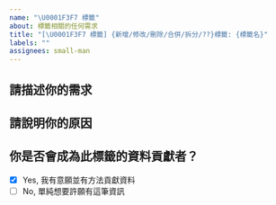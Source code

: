 ```yaml
---
name: "\U0001F3F7️ 標籤"
about: 標籤相關的任何需求
title: "[\U0001F3F7️ 標籤] {新增/修改/刪除/合併/拆分/??}標籤: {標籤名}"
labels: ""
assignees: small-man
---
```


## 請描述你的**需求**

## 請說明你的**原因**

## 你是否會成為此標籤的資料貢獻者？

- [x] Yes, 我有意願並有方法貢獻資料
- [ ] No, 單純想要許願有這筆資訊
